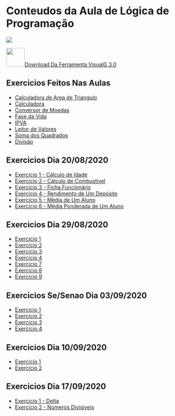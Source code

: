  <h1>Conteudos da Aula de Lógica de Programação</h1>

<img src="https://2.bp.blogspot.com/-JGNZOd5Kxms/Tuk3QgGB1rI/AAAAAAAAAEI/h_L9CtBAUZE/s200/1-6.jpg">

<a href="https://sourceforge.net/projects/visualg30/files/latest/download"><img height="50" width="50" src="https://cdn.pixabay.com/photo/2017/04/05/04/18/download-2203950_960_720.png">Download Da Ferramenta VisualG 3.0</a>

<h2>Exercicios Feitos Nas Aulas</h2>

<ul>
 <a href="https://github.com/miguelhp373/Logica-de-Programacao/blob/master/Exercicios%20de%20Aulas/CALCULADORA%20DE%20AREA%20DE%20TRIANGULO.ALG">
  <li>Calculadora de Area de Triangulo</li></a>
 
 <a href="https://github.com/miguelhp373/Logica-de-Programacao/blob/master/Exercicios%20de%20Aulas/CALCULADORA.ALG">
  <li>Calculadora</li></a>
 
 <a href="https://github.com/miguelhp373/Logica-de-Programacao/blob/master/Exercicios%20de%20Aulas/CONVERSOR%20DE%20MOEDA.ALG">
  <li>Conversor de Moedas</li></a>
 
 <a href="https://github.com/miguelhp373/Logica-de-Programacao/blob/master/Exercicios%20de%20Aulas/FASE%20DA%20VIDA.ALG">
  <li>Fase da Vida</li></a>
 
<a href="https://github.com/miguelhp373/Logica-de-Programacao/blob/master/Exercicios%20de%20Aulas/IPVA.ALG">
 <li>IPVA</li></a>

<a href="https://github.com/miguelhp373/Logica-de-Programacao/blob/master/Exercicios%20de%20Aulas/LEITOR%20DE%20VALORES.ALG">
 <li>Leitor de Valores</li></a>

<a href="https://github.com/miguelhp373/Logica-de-Programacao/blob/master/Exercicios%20de%20Aulas/SOMA%20DO%20QUADRADOS.ALG">
 <li>Soma dos Quadrados</li></a>
<a href="https://github.com/miguelhp373/Logica-de-Programacao/blob/master/Exercicios%20de%20Aulas/DIVIS%C3%A3O.ALG"><li>Divisão</li></a>
</ul>

<h2>Exercicios Dia 20/08/2020 </h2>
<ul>
<a href="https://github.com/miguelhp373/Logica-de-Programacao/blob/master/Lista%20de%20Exercicios%2020-08/EXERCICIO1.ALG">
 <li>Exercicio 1 - Cálculo de Idade</li></a>
 
 <a href="https://github.com/miguelhp373/Logica-de-Programacao/blob/master/Lista%20de%20Exercicios%2020-08/EXERCICIO2.ALG">
  <li>Exercicio 2 - Cálculo de Combustivel</li></a>
 
 <a href="https://github.com/miguelhp373/Logica-de-Programacao/blob/master/Lista%20de%20Exercicios%2020-08/EXERCICIO3.ALG">
 <li>Exercicio 3 - Ficha Funcionário </li></a>

<a href="https://github.com/miguelhp373/Logica-de-Programacao/blob/master/Lista%20de%20Exercicios%2020-08/EXERCICIO4.ALG">
 <li>Exercicio 4 - Rendimento de Um Depósito
 </li></a>

<a href="https://github.com/miguelhp373/Logica-de-Programacao/blob/master/Lista%20de%20Exercicios%2020-08/EXERCICIO5.ALG">
 <li>Exercicio 5 - Média de Um Aluno</li></a>

<a href="https://github.com/miguelhp373/Logica-de-Programacao/blob/master/Lista%20de%20Exercicios%2020-08/EXERCICIO6.ALG">
 <li>Exercicio 6 - Média Ponderada de Um Aluno</li></a>
</ul>

<h2>Exercicios Dia 29/08/2020</h2>
<ul>
 <a href="https://github.com/miguelhp373/Logica-de-Programacao/blob/master/Lista%20de%20Exercicios%2029-08/EXERCICIO%201.ALG"><li>Exercicio 1</li></a>
 <a href="https://github.com/miguelhp373/Logica-de-Programacao/blob/master/Lista%20de%20Exercicios%2029-08/EXERCICIO%202.ALG"><li>Exercicio 2</li></a>
 <a href="https://github.com/miguelhp373/Logica-de-Programacao/blob/master/Lista%20de%20Exercicios%2029-08/EXERCICIO%203.ALG"><li>Exercicio 3</li></a>
 <a href="https://github.com/miguelhp373/Logica-de-Programacao/blob/master/Lista%20de%20Exercicios%2029-08/EXERCICIO%204.ALG"><li>Exercicio 4</li></a>
 <a href="https://github.com/miguelhp373/Logica-de-Programacao/blob/master/Lista%20de%20Exercicios%2029-08/EXERCICIO%207.ALG"><li>Exercicio 7</li></a>
 <a href="https://github.com/miguelhp373/Logica-de-Programacao/blob/master/Lista%20de%20Exercicios%2029-08/EXERCICIO%208.ALG"><li>Exercicio 8</li></a>
 <a href="https://github.com/miguelhp373/Logica-de-Programacao/blob/master/Lista%20de%20Exercicios%2029-08/EXERCICIO%209.ALG"><li>Exercicio 9</li></a>
</ul>

<h2>Exercicios Se/Senao Dia 03/09/2020</h2>
<ul>
<a href="https://github.com/miguelhp373/Logica-de-Programacao/blob/master/Lista%20de%20Exercicios%2003-09%20condicoes/EXERCICIO%201.ALG"><li>Exercicio 1</li></a>
<a href="https://github.com/miguelhp373/Logica-de-Programacao/blob/master/Lista%20de%20Exercicios%2003-09%20condicoes/EXERCICIO%202.ALG"><li>Exercicio 2</li></a>
<a href="https://github.com/miguelhp373/Logica-de-Programacao/blob/master/Lista%20de%20Exercicios%2003-09%20condicoes/EXERCICIO%203.ALG"><li>Exercicio 3</li></a>
<a href="https://github.com/miguelhp373/Logica-de-Programacao/blob/master/Lista%20de%20Exercicios%2003-09%20condicoes/EXERCICIO%204.ALG"><li>Exercicio 4</li></a>
</ul>

<h2>Exercicios Dia 10/09/2020 </h2>
<ul>
<a href="https://github.com/miguelhp373/Logica-de-Programacao/blob/master/Lista%20de%20Exercicios%2010-09%20condicoes/EXERCICIO1.ALG"><li>Exercicio 1</li></a>
<a href="https://github.com/miguelhp373/Logica-de-Programacao/blob/master/Lista%20de%20Exercicios%2010-09%20condicoes/EXERCICIO2.ALG"><li>Exercicio 2</li></a>
</ul>

<h2>Exercicios Dia 17/09/2020</h2>
<ul>
<a href="https://github.com/miguelhp373/Logica-de-Programacao/blob/master/Lista%20de%20Exercicios%2017-09/Exercicio%201%20-%20DELTA.ALG"><li>Exercicio 1 - Delta</li></a>
<a href="https://github.com/miguelhp373/Logica-de-Programacao/blob/master/Lista%20de%20Exercicios%2017-09/EXERCICIO%202%20-%20Numeros%20Divisiveis.ALG"><li>Exercicio 2 - Números Divisiveis</li></a>
</ul>
